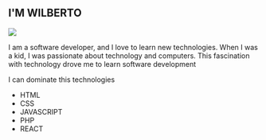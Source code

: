 <h2>I'M WILBERTO</h2>
 <img  src="https://github.com/zuleta-laguna/zuleta-laguna/assets/131419195/5266bbf1-79d9-4996-97a5-557d55ad96c3"> 
 
<p>I am a software developer, and I love to learn new technologies. When I was a kid, I was passionate about technology and computers. This fascination with technology drove me to learn software development </p>
<p>I can dominate this technologies</p>
<ul>
 <li>HTML</li>
 <li>CSS</li>
 <li>JAVASCRIPT</li>
 <li>PHP</li>
 <li>REACT</li>
</ul>







 








